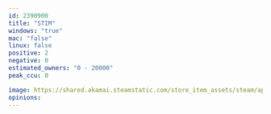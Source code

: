 ```yaml
---
id: 2390900
title: "STIM"
windows: "true"
mac: "false"
linux: false
positive: 2
negative: 0
estimated_owners: "0 - 20000"
peak_ccu: 0

image: https://shared.akamai.steamstatic.com/store_item_assets/steam/apps/2390900/header.jpg?t=1687252010
opinions:
---
```

